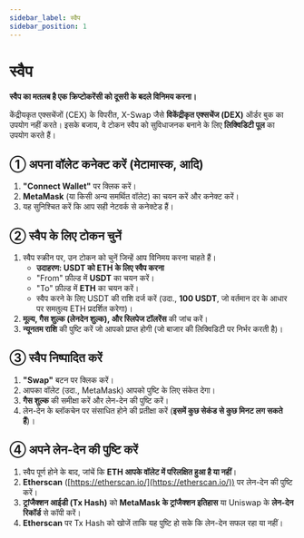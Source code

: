 ```yaml
---
sidebar_label: स्वैप
sidebar_position: 1
---
```


# स्वैप

**स्वैप का मतलब है एक क्रिप्टोकरेंसी को दूसरी के बदले विनिमय करना।**

केंद्रीयकृत एक्सचेंजों (CEX) के विपरीत, X-Swap जैसे **विकेंद्रीकृत एक्सचेंज (DEX)** ऑर्डर बुक का उपयोग नहीं करते। इसके बजाय, वे टोकन स्वैप को सुविधाजनक बनाने के लिए **लिक्विडिटी पूल** का उपयोग करते हैं। 

## **① अपना वॉलेट कनेक्ट करें (मेटामास्क, आदि)**

1. **"Connect Wallet"** पर क्लिक करें।  
2. **MetaMask** (या किसी अन्य समर्थित वॉलेट) का चयन करें और कनेक्ट करें।  
3. यह सुनिश्चित करें कि आप सही नेटवर्क से कनेक्टेड हैं।  

## **② स्वैप के लिए टोकन चुनें**

1. स्वैप स्क्रीन पर, उन टोकन को चुनें जिन्हें आप विनिमय करना चाहते हैं।  
   - **उदाहरण: USDT को ETH के लिए स्वैप करना**  
   - "From" फ़ील्ड में **USDT** का चयन करें।  
   - "To" फ़ील्ड में **ETH** का चयन करें।  
   - स्वैप करने के लिए USDT की राशि दर्ज करें (उदा., **100 USDT**, जो वर्तमान दर के आधार पर समतुल्य ETH प्रदर्शित करेगा)।  
2. **मूल्य, गैस शुल्क (लेनदेन शुल्क), और स्लिपेज टॉलरेंस** की जांच करें।  
3. **न्यूनतम राशि** की पुष्टि करें जो आपको प्राप्त होगी (जो बाजार की लिक्विडिटी पर निर्भर करती है)।  

## **③ स्वैप निष्पादित करें**

1. **"Swap"** बटन पर क्लिक करें।  
2. आपका वॉलेट (उदा., MetaMask) आपको पुष्टि के लिए संकेत देगा।  
3. **गैस शुल्क** की समीक्षा करें और लेन-देन की पुष्टि करें।  
4. लेन-देन के ब्लॉकचेन पर संसाधित होने की प्रतीक्षा करें (**इसमें कुछ सेकंड से कुछ मिनट लग सकते हैं**)।  

## **④ अपने लेन-देन की पुष्टि करें**

1. स्वैप पूर्ण होने के बाद, जांचें कि **ETH आपके वॉलेट में परिलक्षित हुआ है या नहीं**।  
2. **Etherscan** ([https://etherscan.io/](https://etherscan.io/)) पर लेन-देन की पुष्टि करें।  
3. **ट्रांजैक्शन आईडी (Tx Hash)** को **MetaMask के ट्रांजैक्शन इतिहास** या Uniswap के **लेन-देन रिकॉर्ड** से कॉपी करें।  
4. **Etherscan** पर Tx Hash को खोजें ताकि यह पुष्टि हो सके कि लेन-देन सफल रहा या नहीं।